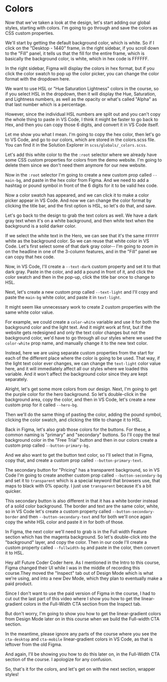 # Colors

Now that we've taken a look at the design, let's start adding our global styles, starting with colors. I'm going to go through and save the colors as CSS custom properties.

We'll start by getting the default background color, which is white. So if I click on the "Desktop - 1440" frame, in the right sidebar, if you scroll down to the "Fill" panel, it tells us that the fill for the entire frame, which is basically the background color, is white, which in hex code is FFFFFF.

In the right sidebar, Figma will display the colors in hex format, but if you click the color swatch to pop up the color picker, you can change the color format with the dropdown here.

We want to use HSL or "Hue Saturation Lightness" colors in the course, so if you select HSL in the dropdown, then it will display the Hue, Saturation, and Lightness numbers, as well as the opacity or what's called "Alpha" as that last number which is a percentage.

However, since the individual HSL numbers are split out and you can't copy the whole thing to paste in VS Code, I think it might be faster to go back to Hex, and then you can copy those 6 digits, and convert it in VS Code itself.

Let me show you what I mean. I'm going to copy the hex color, then let's go to VS Code, and go to our colors, which are stored in the colors.scss file. You can find it in the Solution Explorer in `scss/globals/_colors.scss`.

Let's add this white color to the the `:root` selector where we already have some CSS custom properties for colors from the demo website. I'm going to delete them since we don't need them anymore for our new website.

Now in the `:root` selector I'm going to create a new custom prop called `--main-bg`, and paste in the hex color from Figma. And we need to add a hashtag or pound symbol in front of the 6 digits for it to be valid hex code.

Now a color swatch has appeared, and we can click it to make a color picker appear in VS Code. And now we can change the color format by clicking the title bar, and the first option is HSL, so let's do that, and save.

Let's go back to the design to grab the text colors as well. We have a dark gray text when it's on a white background, and then white text when the background is a solid darker color.

If we select the white text in the Hero, we can see that it's the same `FFFFFF` white as the background color. So we can reuse that white color in VS Code. Let's first select some of that dark gray color-- I'm going to zoom in on the headline in one of the 3-column features, and in the "Fill" panel we can copy that hex code.

Now, in VS Code, I'll create a `--text-dark` custom property and set it to that dark gray. Paste in the color, and add a pound in front of it, and click the color swatch and then in the pop-up, click the title bar once to change to HSL.

Next, let's create a new custom prop called `--text-light` and I'll copy and paste the `main-bg` white color, and paste it in `text-light`.

It might seem like unnecessary work to create 2 custom properties with the same white color value.

For example, we could create a `color-white` variable and use it for both the background color and the light text. And it might work at first, but if the website gets redesigned and only the text color changes but not the background color, we'd have to go through all our styles where we used the `color-white` prop name, and manually change it to the new text color.

Instead, here we are using separate custom properties from the start for each of the different place where the color is going to be used. That way, if the light text color ever changes, we can change the `text-light` color value here, and it will immediately affect all our styles where we loaded this variable. And it won't affect the background color since they are kept separately.

Alright, let's get some more colors from our design. Next, I'm going to get the purple color for the hero background. So let's double-click in the background area, copy the color, and then in VS Code, let's create a new custom prop for it called `--hero-bg`.

Then we'll do the same thing of pasting the color, adding the pound symbol, clicking the color swatch, and clicking the title to change it to HSL.

Back in Figma, let's also grab those colors for the buttons. For these, a common naming is "primary" and "secondary" buttons. So I'll copy the teal background color in the "Free Trial" button and then in our colors create a custom prop called `--button-primary-bg.`

And we also want to get the button text color, so I'll select that in Figma, copy that, and create a custom prop called `--button-primary-text`.

The secondary button for "Pricing" has a transparent background, so in VS Code I'm going to create another custom prop called `--button-secondary-bg` and set it to `transparent` which is a special keyword that browsers use, that maps to black with 0% opacity. I just use `transparent` because it's a bit quicker.

This secondary button is also different in that it has a white border instead of a solid color background. The border and text are the same color, white, so in VS Code let's create a custom property called `--button-secondary-border` and then `--button-secondary-text` and for both we'll once again copy the white HSL color and paste it in for both of those.

In Figma, the next color we'll need to grab is in the Full width Feature section which has the magenta background. So let's double-click into the "background" layer, and copy the color. Then in our code I'll create a custom property called `--fullwidth-bg` and paste in the color, then convert it to HSL.

Hey all! Future Coder Coder here. As I mentioned in the Intro to this course, Figma changed their UI while I was in the middle of recording this course.They moved the "Inspect" tab out of Design Mode which is what we're using, and into a new Dev Mode, which they plan to eventually make a paid product.

Since I don't want to use the paid version of Figma in the course, I had to cut out the last part of this video where I show you how to get the linear-gradient colors in the Full-Width CTA section from the Inspect tab.

But don't worry, I'm going to show you how to get the linear-gradient colors from Design Mode later on in this course when we build the Full-width CTA section.

In the meantime, please ignore any parts of the course where you see the `cta-desktop` and `cta-mobile` linear-gradient colors in VS Code, as that is leftover from the old Figma.

And again, I'll be showing you how to do this later on, in the Full-Width CTA section of the course. I apologize for any confusion.

So, that's it for the colors, and let's get on with the next section, wrapper styles!
